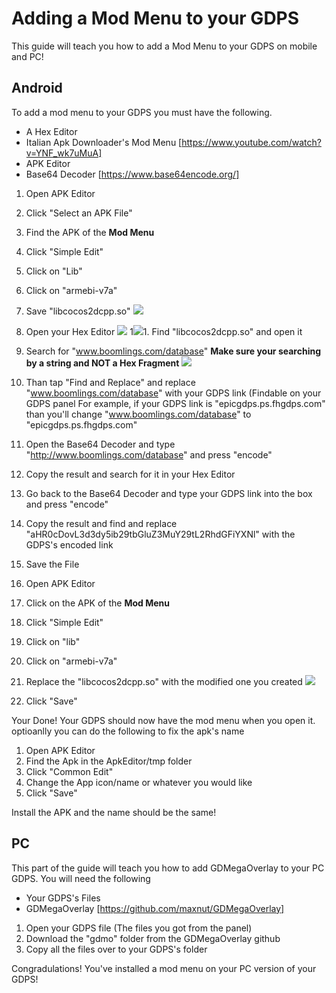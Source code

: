 # Adding a Mod Menu to your GDPS
This guide will teach you how to add a Mod Menu to your GDPS on mobile and PC!

## Android 
To add a mod menu to your GDPS you must have the following. 
- A Hex Editor
- Italian Apk Downloader's Mod Menu [https://www.youtube.com/watch?v=YNF_wk7uMuA]
- APK Editor
- Base64 Decoder [https://www.base64encode.org/]

1. Open APK Editor
2. Click "Select an APK File"
3. Find the APK of the **Mod Menu**
4. Click "Simple Edit"
5. Click on "Lib"

7. Click on "armebi-v7a"
8. Save "libcocos2dcpp.so"
![](../.gitbook/assets/Screenshot_20230923-121920-007.png)
10. Open your Hex Editor
![](../.gitbook/assets/Screenshot_20230923-121944-133.png)
1![](../.gitbook/assets/Screenshot_20230923-121906-751.png)1. Find "libcocos2dcpp.so" and open it
12. Search for "www.boomlings.com/database" **Make sure your searching by a string and NOT a Hex Fragment**
![](../.gitbook/assets/Screenshot_20230923-122017-727.png)
13. Than tap "Find and Replace" and replace "www.boomlings.com/database" with your GDPS link (Findable on your GDPS panel
    For example, if your GDPS link is "epicgdps.ps.fhgdps.com" than you'll change "www.boomlings.com/database" to "epicgdps.ps.fhgdps.com"
14. Open the Base64 Decoder and type "http://www.boomlings.com/database" and press "encode"
15. Copy the result and search for it in your Hex Editor
16. Go back to the Base64 Decoder and type your GDPS link into the box and press "encode"
17. Copy the result and find and replace "aHR0cDovL3d3dy5ib29tbGluZ3MuY29tL2RhdGFiYXNl" with the GDPS's encoded link
18. Save the File
19. Open APK Editor
20. Click on the APK of the **Mod Menu**
21. Click "Simple Edit"
22. Click on "lib"
23. Click on "armebi-v7a"
24. Replace the "libcocos2dcpp.so" with the modified one you created
![](../.gitbook/assets/Screenshot_20230923-122109-054.png)
25. Click "Save"

Your Done! Your GDPS should now have the mod menu when you open it. optioanlly you can do the following to fix the apk's name

1. Open APK Editor
2. Find the Apk in the ApkEditor/tmp folder
3. Click "Common Edit"
4. Change the App icon/name or whatever you would like
5. Click "Save"

Install the APK and the name should be the same!

## PC
This part of the guide will teach you how to add GDMegaOverlay to your PC GDPS. You will need the following
- Your GDPS's Files
- GDMegaOverlay [https://github.com/maxnut/GDMegaOverlay]

1. Open your GDPS file (The files you got from the panel)
2. Download the "gdmo" folder from the GDMegaOverlay github
3. Copy all the files over to your GDPS's folder

Congradulations! You've installed a mod menu on your PC version of your GDPS!
